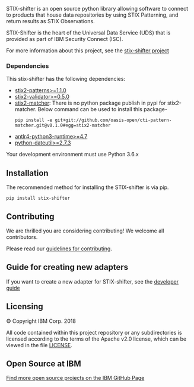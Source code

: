 STIX-shifter is an open source python library allowing software to connect to products that house data repositories by using STIX Patterning, and return results as STIX Observations.

STIX-Shifter is the heart of the Universal Data Service (UDS) that is provided as part of IBM Security Connect (ISC).

For more information about this project, see the [stix-shifter project](https://github.com/IBM/stix-shifter/blob/master/README.md)

### Dependencies

This stix-shifter has the following dependencies:

- [stix2-patterns>=1.1.0](https://pypi.org/project/stix2-patterns/)
- [stix2-validator>=0.5.0](https://pypi.org/project/stix-validator/)
- [stix2-matcher](https://github.com/oasis-open/cti-pattern-matcher): There is no python package publish in pypi for stix2-matcher. Below command can be used to install this package-
    ```
    pip install -e git+git://github.com/oasis-open/cti-pattern-matcher.git@v0.1.0#egg=stix2-matcher
    ```
- [antlr4-python3-runtime>=4.7](https://pypi.org/project/antlr4-python3-runtime/)
- [python-dateutil>=2.7.3](https://pypi.org/project/python-dateutil/)

Your development environment must use Python 3.6.x

## Installation
The recommended method for installing the STIX-shifter is via pip.
```
pip install stix-shifter
```

## Contributing

We are thrilled you are considering contributing! We welcome all contributors.

Please read our [guidelines for contributing](https://github.com/IBM/stix-shifter/blob/master/CONTRIBUTING.md).

## Guide for creating new adapters

If you want to create a new adapter for STIX-shifter, see the [developer guide](https://github.com/IBM/stix-shifter/blob/bundle_sample/adapter-guide/develop-stix-adapter.md)

## Licensing

:copyright: Copyright IBM Corp. 2018

All code contained within this project repository or any
subdirectories is licensed according to the terms of the Apache v2.0 license,
which can be viewed in the file [LICENSE](https://github.com/IBM/stix-shifter/blob/master/LICENSE).

## Open Source at IBM

[Find more open source projects on the IBM GitHub Page](http://ibm.github.io/)